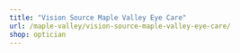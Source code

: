 ```yaml
---
title: "Vision Source Maple Valley Eye Care"
url: /maple-valley/vision-source-maple-valley-eye-care/
shop: optician
---
```

